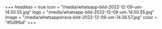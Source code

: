 +++
headless = true
icon = "/media/whatsapp-bild-2022-12-09-um-14.50.55.jpg"
logo = "/media/whatsapp-bild-2022-12-09-um-14.50.55.jpg"
image = "/media/whatsappsirava-bild-2022-12-09-um-14.56.57.jpg"
color = "#5d9fbd"
+++
